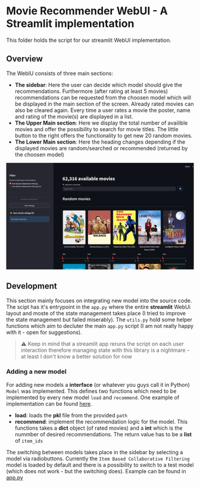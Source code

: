 # Movie Recommender WebUI - A Streamlit implementation
This folder holds the script for our streamlit WebUI implementation. 

## Overview
The WebIU consists of three main sections:
- **The sidebar**: Here the user can decide which model should give the recommendations. Furthermore (after rating at least 5 movies) recommendations can be requested from the choosen model which will be displayed in the main section of the screen. Already rated movies can also be cleared again. Every time a user rates a movie the poster, name and rating of the movie(s) are displayed in a list.
- **The Upper Main section**: Here we display the total number of availible movies and offer the possibility to search for movie titles. The little button to the right offers the functionality to get new 20 random movies.
- **The Lower Main section**: Here the heading changes depending if the displayed movies are random/searched or recommended (returned by the choosen model) 

![image](./media/mr_streamlit_webui.png)

## Development
This section mainly focuses on integrating new model into the source code. The scipt has it's entrypoint in the `app.py` where the entire **streamlit** WebUi layout and moste of the state management takes place (I tried to improve the state management but failed miserably). The `utils.py` hold some helper functions which aim to decluter the main `app.py` script (I am not really happy with it - open for suggestions).

> ⚠️ Keep in mind that a streamlit app reruns the script on each user interaction therefore managing state with this library is a nightmare - at least I don't know a better solution for now

### Adding a new model
For adding new models a **interface** (or whatever you guys call it in Python) `Model` was implemented. This defines two functions which need to be implemented by every new model `load` and `recommend`. One example of implementation can be found [here](./models/itemBasedCollaborativeFiltering.py). 

- **load**: loads the **pkl** file from the provided `path`
- **recommend**: implement the recommendation logic for the model. This functions takes a **dict** object (of rated movies) and a **int** which is the nummber of desired recommendations. The return value has to be a **list** of `item_ids`
 
The switching between models takes place in the sidebar by selecting a model via radiobuttons. Currently the `Item Based Collaborative Filtering` model is loaded by default and there is a possibility to switch to a test model (which does not work - but the switching does). Example can be found in [app.py](./app.py#L104-L121)
